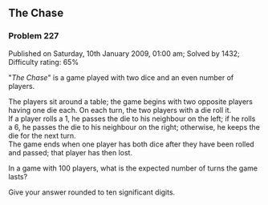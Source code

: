 The Chase
---------

### Problem 227

Published on Saturday, 10th January 2009, 01:00 am; Solved by 1432;
Difficulty rating: 65%

"*The Chase*" is a game played with two dice and an even number of
players.

The players sit around a table; the game begins with two opposite
players having one die each. On each turn, the two players with a die
roll it.\
 If a player rolls a 1, he passes the die to his neighbour on the left;
if he rolls a 6, he passes the die to his neighbour on the right;
otherwise, he keeps the die for the next turn.\
 The game ends when one player has both dice after they have been rolled
and passed; that player has then lost.

In a game with 100 players, what is the expected number of turns the
game lasts?

Give your answer rounded to ten significant digits.
